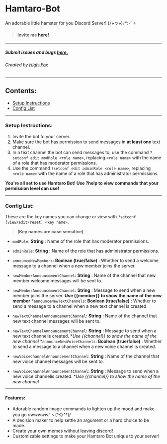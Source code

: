 # Hamtaro-Bot 
An adorable little hamster for you Discord Server! (ﾉ◕ヮ◕)ﾉ*:･ﾟ✧
> #### Invite me [here!](https://discordapp.com/oauth2/authorize?client_id=470864521842655252&scope=bot)

---

##### Submit issues and bugs [here.](https://github.com/High-Fox/Hamtaro-Bot/issues)
###### Created by [High-Fox](https://github.com/High-Fox/)

---

## Contents:
* [Setup Instructions](#setup-instructions:)
* [Config List](#config-list:)

---

### Setup Instructions:
1. Invite the bot to your server.
2. Make sure the bot has permission to send messages in **at least one** text channel.
3. In a text channel the bot can send messages to, use the command `?setconf edit modRole <role name>`, replacing `<role name>` with the name of a role that has moderator permissions.
4. Use the command `?setconf edit adminRole <role name>`, replacing `<role name>` with the name of a role that has administrator permissions.

**You're all set to use Hamtaro Bot! Use ?help to view commands that your permission level can use!**

---

### Config List:
These are the key names you can change or view with `?setconf [view/edit/reset] <key name>`. 
> **(Key names are case sensitive)**
* `modRole`: **String** : Name of the role that has moderator permissions.
* `adminRole`: **String** : Name of the role that has administrator permissions.


* `announceNewMembers`: **Boolean (true/false)** : Whether to send a welcome message to a channel when a new member joins the server.
* `newMemberAnnouncementChannel`: **String** : Name of the channel that new member welcome messages will be sent to.
* `newMemberAnnouncementChannel`: **String** : Message to send when a new member joins the server. **Use {{member}} to show the name of the new member**
*`announceNewTextChannels`: **Boolean (true/false)** : Whether to send a message to a channel when a new text channel is created.
* `newTextChannelAnnouncementChannel`: **String** : Name of the channel that new text channel messages will be sent to.
* `newTextChannelAnnouncementChannel`: **String** : Message to send when a new text channelis created. **Use {{channel}} to show the name of the new channel*
*`announceNewVoiceChannels`: **Boolean (true/false)** : Whether to send a message to a channel when a new voice channel is created.
* `newVoiceChannelAnnouncementChannel`: **String** : Name of the channel that new voice channel messages will be sent to.
* `newVoiceChannelAnnouncementChannel`: **String** : Message to send when a new voice channelis created. **Use {{channel}} to show the name of the new channel*
---

#### Features:
* Adorable random image commands to lighten up the mood and make you go *awwwww!* ヽ(^◇^*)/
* A decision maker to help settle an argument or a hard choice to be made.
* Create your own memes without leaving discord!
* Customizable settings to make your Hamtaro Bot unique to your server!
  

